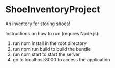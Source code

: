 # ShoeInventoryProject
An inventory for storing shoes!

Instructions on how to run (requres Node.js):

1. run npm install in the root directory
2. run npm run build to build the bundle
3. run npm start to start the server
4. go to localhost:8000 to access the application
